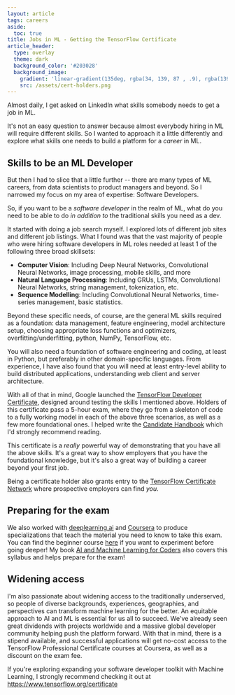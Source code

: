 ```yaml
---
layout: article
tags: careers
aside:
  toc: true
title: Jobs in ML - Getting the TensorFlow Certificate
article_header:
  type: overlay
  theme: dark
  background_color: '#203028'
  background_image:
    gradient: 'linear-gradient(135deg, rgba(34, 139, 87 , .9), rgba(139, 34, 139, .9))'
    src: /assets/cert-holders.png
---
```


Almost daily, I get asked on LinkedIn what skills somebody needs to get a job in ML. 

It's not an easy question to answer because almost everybody hiring in ML will require different skills. So I wanted to approach it a little differently and explore what skills one needs to build a platform for a *career* in ML.

## Skills to be an ML Developer
But then I had to slice that a little further -- there are many types of ML careers, from data scientists to product managers and beyond. So I narrowed my focus on my area of expertise: Software Developers.

So, if you want to be a *software developer* in the realm of ML, what do you need to be able to do *in addition to* the traditional skills you need as a dev.

It started with doing a job search myself. I explored lots of different job sites and different job listings. What I found was that the vast majority of people who were hiring software developers in ML roles needed at least 1 of the following three broad skillsets:

- **Computer Vision**: Including Deep Neural Networks, Convolutional Neural Networks, image processing, mobile skills, and more
- **Natural Language Processing**: Including GRUs, LSTMs, Convolutional Neural Networks, string management, tokenization, etc.
- **Sequence Modelling**: Including Convolutional Neural Networks, time-series management, basic statistics.

Beyond these specific needs, of course, are the general ML skills required as a foundation: data management, feature engineering, model architecture setup, choosing appropriate loss functions and optimizers, overfitting/underfitting, python, NumPy, TensorFlow, etc.

You will also need a foundation of software engineering and coding, at least in Python, but preferably in other domain-specific languages. From experience, I have also found that you will need at least entry-level ability to build distributed applications, understanding web client and server architecture. 

With all of that in mind, Google launched the [TensorFlow Developer Certificate](https://www.tensorflow.org/certificate), designed around testing the skills I mentioned above. Holders of this certificate pass a 5-hour exam, where they go from a skeleton of code to a fully working model in each of the above three scenarios, as well as a few more foundational ones. I helped write the [Candidate Handbook](https://www.tensorflow.org/site-assets/downloads/marketing/cert/TF_Certificate_Candidate_Handbook.pdf) which I'd strongly recommend reading. 

This certificate is a *really* powerful way of demonstrating that you have all the above skills. It's a great way to show employers that you have the foundational knowledge, but it's also a great way of building a career beyond your first job.

Being a certificate holder also grants entry to the [TensorFlow Certificate Network](https://developers.google.com/certification/directory/tensorflow) where prospective employers can find *you*. 

## Preparing for the exam
We also worked with [deeplearning.ai](https://deeplearning.ai) and [Coursera](https://coursera.org) to produce specializations that teach the material you need to know to take this exam. You can find the beginner course [here](https://www.coursera.org/learn/introduction-tensorflow) if you want to experiment before going deeper! My book [AI and Machine Learning for Coders](https://www.oreilly.com/library/view/ai-and-machine/9781492078180/) also covers this syllabus and helps prepare for the exam! 


## Widening access
I'm also passionate about widening access to the traditionally underserved, so people of diverse backgrounds, experiences, geographies, and perspectives can transform machine learning for the better. An equitable approach to AI and ML is essential for us all to succeed. We've already seen great dividends with projects worldwide and a massive global developer community helping push the platform forward. 
With that in mind, there is a stipend available, and successful applications will get no-cost access to the TensorFlow Professional Certificate courses at Coursera, as well as a discount on the exam fee. 

If you're exploring expanding your software developer toolkit with Machine Learning, I strongly recommend checking it out at https://www.tensorflow.org/certificate